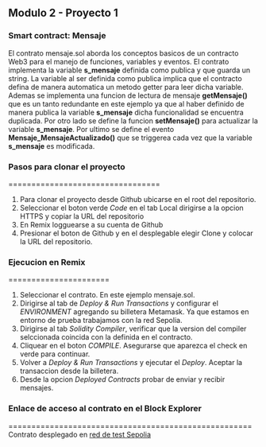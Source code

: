 ## Modulo 2 - Proyecto 1
### Smart contract: Mensaje
El contrato mensaje.sol aborda los conceptos basicos de un contracto Web3 para el manejo de funciones, variables y eventos.
El contrato implementa la variable __s_mensaje__ definida como publica y que guarda un string. La variable al ser definida como publica implica que el contracto 
defina de manera automatica un metodo getter para leer dicha variable. Ademas se implementa una funcion de lectura de mensaje __getMensaje()__ que es un tanto 
redundante en este ejemplo ya que al haber definido de manera publica la variable __s_mensaje__ dicha funcionalidad se encuentra duplicada. Por otro lado se define 
la funcion __setMensaje()__ para actualizar la variable __s_mensaje__. 
Por ultimo se define el evento __Mensaje_MensajeActualizado()__ que se triggerea cada vez que la variable __s_mensaje__ es modificada. 

### Pasos para clonar el proyecto
=================================
1. Para clonar el proyecto desde Github ubicarse en el root del repositorio.
2. Seleccionar el boton verde _Code_ en el tab Local dirigirse a la opcion HTTPS y copiar la URL del repositorio 
3. En Remix logguearse a su cuenta de Github 
4. Presionar el boton de Github y en el desplegable elegir Clone y colocar la URL del repositorio.

### Ejecucion en Remix
======================
1. Seleccionar el contrato. En este ejemplo mensaje.sol.
3. Dirigirse al tab de _Deploy & Run Transactions_ y configurar el _ENVIRONMENT_ agregando su billetera Metamask. Ya que estamos en entorno 
de prueba trabajamos con la red Sepolia.
2. Dirigirse al tab _Solidity Compiler_, verificar que la version del compiler selccionada coincida con la definida en el contracto.
4. Cliquear en el boton _COMPILE_. Asegurarse que aparezca el check en verde para continuar.
5. Volver a _Deploy & Run Transactions_ y ejecutar el _Deploy_. Aceptar la transaccion desde la billetera.
6. Desde la opcion _Deployed Contracts_ probar de enviar y recibir mensajes. 


### Enlace de acceso al contrato en el Block Explorer
=====================================================
Contrato desplegado en [red de test Sepolia](https://sepolia.etherscan.io/tx/0x1df566d76e61fab34007282fc67b5d5a8dd4ceff2ff8a5c3697bd509796f788e)
